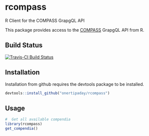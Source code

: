 # rcompass

R Client for the COMPASS GrapgQL API

This package provides access to the [COMPASS](https://compass-.readthedocs.io/en/latest/index.html) GrapgQL API from R.

## Build Status

[![Travis-CI Build Status](https://travis-ci.com/onertipaday/rcompass.svg?branch=master)](https://travis-ci.com/onertipaday/rcompass)

## Installation
Installation from github requires the devtools package to be installed.

```R
devtools::install_github("onertipaday/rcompass")
```
## Usage

```R
#  Get all available compendia
library(rcompass)
get_compendia()
```
